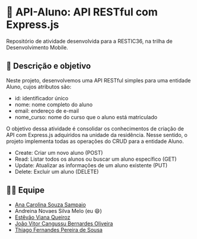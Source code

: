 # 🎯 API-Aluno: API RESTful com Express.js
Repositório de atividade desenvolvida para a RESTIC36, na trilha de Desenvolvimento Mobile.

## 🚀 Descrição e objetivo

Neste projeto, desenvolvemos uma API RESTful simples para uma entidade Aluno, cujos atributos são:
- id: identificador único
- nome: nome completo do aluno
- email: endereço de e-mail
- nome_curso: nome do curso que o aluno está matriculado

O objetivo dessa atividade é consolidar os conhecimentos de criação de API com Express.js adquiridos na unidade da residência. Nesse sentido, o projeto implementa todas as operações do CRUD para a entidade Aluno.
- Create: Criar um novo aluno (POST)
- Read: Listar todos os alunos ou buscar um aluno específico (GET)
- Update: Atualizar as informações de um aluno existente (PUT)
- Delete: Excluir um aluno (DELETE)

## 🧑‍💻 Equipe

- [Ana Carolina Souza Sampaio](https://github.com/ana13-carolina)
- Andreina Novaes Silva Melo (eu 😄)
- [Estêvão Viana Queiroz](https://github.com/Txtravos)
- [João Vitor Cangussu Bernardes Oliveira](https://github.com/jvcangussu)
- [Thiago Fernandes Pereira de Sousa](https://github.com/ThiagoFPSousa)
